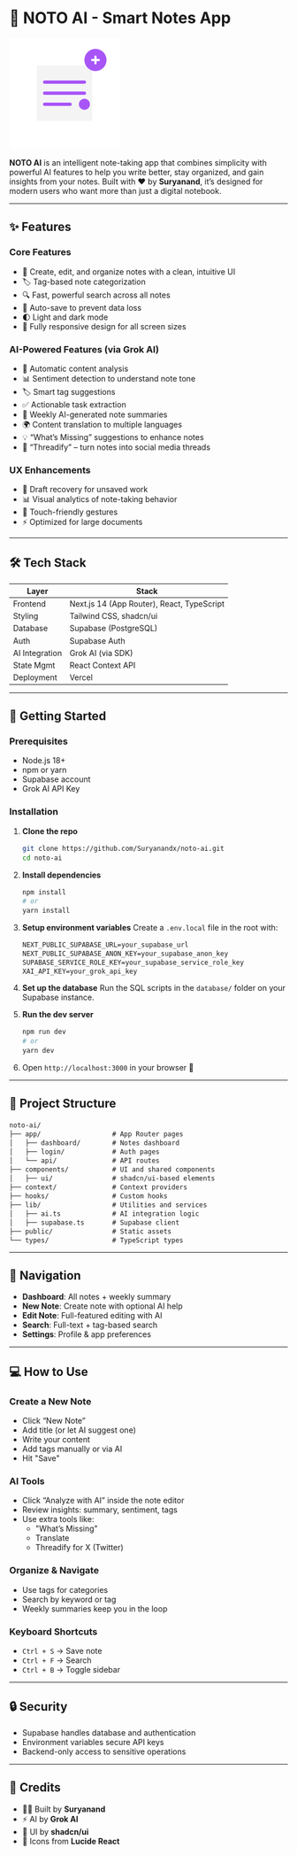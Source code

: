 # 🧠 NOTO AI - Smart Notes App

![NOTO AI Logo](public/favicon.svg)

**NOTO AI** is an intelligent note-taking app that combines simplicity with powerful AI features to help you write better, stay organized, and gain insights from your notes. Built with ❤️ by **Suryanand**, it’s designed for modern users who want more than just a digital notebook.

---

## ✨ Features

### Core Features
- 📝 Create, edit, and organize notes with a clean, intuitive UI
- 🏷️ Tag-based note categorization
- 🔍 Fast, powerful search across all notes
- 💾 Auto-save to prevent data loss
- 🌓 Light and dark mode
- 📱 Fully responsive design for all screen sizes

### AI-Powered Features (via Grok AI)
- 🤖 Automatic content analysis
- 📊 Sentiment detection to understand note tone
- 🏷️ Smart tag suggestions
- ✅ Actionable task extraction
- 🧾 Weekly AI-generated note summaries
- 🌍 Content translation to multiple languages
- 💡 “What’s Missing” suggestions to enhance notes
- 🧵 “Threadify” – turn notes into social media threads

### UX Enhancements
- 🔄 Draft recovery for unsaved work
- 📊 Visual analytics of note-taking behavior
- 📱 Touch-friendly gestures
- ⚡ Optimized for large documents

---

## 🛠️ Tech Stack

| Layer          | Stack                             |
|----------------|------------------------------------|
| Frontend       | Next.js 14 (App Router), React, TypeScript |
| Styling        | Tailwind CSS, shadcn/ui           |
| Database       | Supabase (PostgreSQL)             |
| Auth           | Supabase Auth                     |
| AI Integration | Grok AI (via SDK)                 |
| State Mgmt     | React Context API                 |
| Deployment     | Vercel                            |

---

## 🚀 Getting Started

### Prerequisites
- Node.js 18+
- npm or yarn
- Supabase account
- Grok AI API Key

### Installation

1. **Clone the repo**
   ```bash
   git clone https://github.com/Suryanandx/noto-ai.git
   cd noto-ai
   ```

2. **Install dependencies**
   ```bash
   npm install
   # or
   yarn install
   ```

3. **Setup environment variables**
   Create a `.env.local` file in the root with:
   ```env
   NEXT_PUBLIC_SUPABASE_URL=your_supabase_url
   NEXT_PUBLIC_SUPABASE_ANON_KEY=your_supabase_anon_key
   SUPABASE_SERVICE_ROLE_KEY=your_supabase_service_role_key
   XAI_API_KEY=your_grok_api_key
   ```

4. **Set up the database**
   Run the SQL scripts in the `database/` folder on your Supabase instance.

5. **Run the dev server**
   ```bash
   npm run dev
   # or
   yarn dev
   ```

6. Open `http://localhost:3000` in your browser 🎉

---

## 📁 Project Structure

```
noto-ai/
├── app/                  # App Router pages
│   ├── dashboard/        # Notes dashboard
│   ├── login/            # Auth pages
│   └── api/              # API routes
├── components/           # UI and shared components
│   ├── ui/               # shadcn/ui-based elements
├── context/              # Context providers
├── hooks/                # Custom hooks
├── lib/                  # Utilities and services
│   ├── ai.ts             # AI integration logic
│   ├── supabase.ts       # Supabase client
├── public/               # Static assets
└── types/                # TypeScript types
```

---

## 🧭 Navigation

- **Dashboard**: All notes + weekly summary
- **New Note**: Create note with optional AI help
- **Edit Note**: Full-featured editing with AI
- **Search**: Full-text + tag-based search
- **Settings**: Profile & app preferences

---

## 💻 How to Use

### Create a New Note
- Click “New Note”
- Add title (or let AI suggest one)
- Write your content
- Add tags manually or via AI
- Hit "Save"

### AI Tools
- Click “Analyze with AI” inside the note editor
- Review insights: summary, sentiment, tags
- Use extra tools like:
  - "What’s Missing"
  - Translate
  - Threadify for X (Twitter)

### Organize & Navigate
- Use tags for categories
- Search by keyword or tag
- Weekly summaries keep you in the loop

### Keyboard Shortcuts
- `Ctrl + S` → Save note
- `Ctrl + F` → Search
- `Ctrl + B` → Toggle sidebar

---

## 🔒 Security

- Supabase handles database and authentication
- Environment variables secure API keys
- Backend-only access to sensitive operations

---

## 🙏 Credits

- 👨‍💻 Built by **Suryanand**
- ⚡ AI by **Grok AI**
- 🧩 UI by **shadcn/ui**
- 🎨 Icons from **Lucide React**

